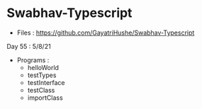 # Swabhav-Typescript
- Files : https://github.com/GayatriHushe/Swabhav-Typescript
  
Day 55 : 5/8/21
  - Programs :
      - helloWorld
	  - testTypes
	  - testInterface
	  - testClass
	  - importClass